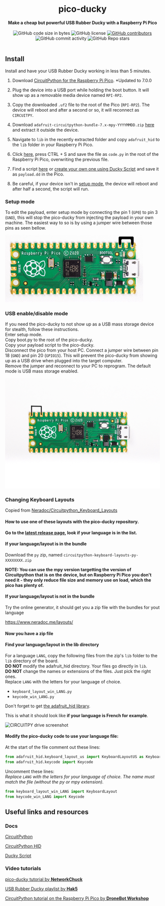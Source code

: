<h1 align="center">pico-ducky</h1>

<div align="center">
  <strong>Make a cheap but powerful USB Rubber Ducky with a Raspberry Pi Pico</strong>
</div>

<br />

<div align="center">
  <img alt="GitHub code size in bytes" src="https://img.shields.io/github/languages/code-size/dbisu/pico-ducky">
  <img alt="GitHub license" src="https://img.shields.io/github/license/dbisu/pico-ducky">
  <a href="https://github.com/dbisu/pico-ducky/graphs/contributors"><img alt="GitHub contributors" src="https://img.shields.io/github/contributors/dbisu/pico-ducky"></a>
  <img alt="GitHub commit activity" src="https://img.shields.io/github/commit-activity/m/dbisu/pico-ducky">
  <img alt="GitHub Repo stars" src="https://img.shields.io/github/stars/dbisu/pico-ducky">
</div>

<br />

## Install

Install and have your USB Rubber Ducky working in less than 5 minutes.

1. Download [CircuitPython for the Raspberry Pi Pico](https://circuitpython.org/board/raspberry_pi_pico/). *Updated to 7.0.0

2. Plug the device into a USB port while holding the boot button. It will show up as a removable media device named `RPI-RP2`.

3. Copy the downloaded `.uf2` file to the root of the Pico (`RPI-RP2`). The device will reboot and after a second or so, it will reconnect as `CIRCUITPY`.

4. Download `adafruit-circuitpython-bundle-7.x-mpy-YYYYMMDD.zip` [here](https://github.com/adafruit/Adafruit_CircuitPython_Bundle/releases/latest) and extract it outside the device.

5. Navigate to `lib` in the recently extracted folder and copy `adafruit_hid` to the `lib` folder in your Raspberry Pi Pico.

6. Click [here](https://raw.githubusercontent.com/dbisu/pico-ducky/main/duckyinpython.py), press CTRL + S and save the file as `code.py` in the root of the Raspberry Pi Pico, overwriting the previous file.

7. Find a script [here](https://github.com/hak5darren/USB-Rubber-Ducky/wiki/Payloads) or [create your own one using Ducky Script](https://github.com/hak5darren/USB-Rubber-Ducky/wiki/Duckyscript) and save it as `payload.dd` in the Pico.

8. Be careful, if your device isn't in [setup mode](#setup-mode), the device will reboot and after half a second, the script will run.

### Setup mode

To edit the payload, enter setup mode by connecting the pin 1 (`GP0`) to pin 3 (`GND`), this will stop the pico-ducky from injecting the payload in your own machine.
The easiest way to so is by using a jumper wire between those pins as seen bellow.

![Setup mode with a jumper](images/setup-mode.png)

### USB enable/disable mode

If you need the pico-ducky to not show up as a USB mass storage device for stealth, follow these instructions.  
Enter setup mode.  
Copy boot.py to the root of the pico-ducky.  
Copy your payload script to the pico-ducky.  
Disconnect the pico from your host PC.
Connect a jumper wire between pin 18 (`GND`) and pin 20 (`GPIO15`).
This will prevent the pico-ducky from showing up as a USB drive when plugged into the target computer.  
Remove the jumper and reconnect to your PC to reprogram.
The default mode is USB mass storage enabled.   

![USB enable/disable mode](images/usb-boot-mode.png)

### Changing Keyboard Layouts

Copied from [Neradoc/Circuitpython_Keyboard_Layouts](https://github.com/Neradoc/Circuitpython_Keyboard_Layouts/blob/main/PICODUCKY.md)  

#### How to use one of these layouts with the pico-ducky repository.

**Go to the [latest release page](https://github.com/Neradoc/Circuitpython_Keyboard_Layouts/releases/latest), look if your language is in the list.**

#### If your language/layout is in the bundle

Download the `py` zip, named `circuitpython-keyboard-layouts-py-XXXXXXXX.zip`

**NOTE: You can use the mpy version targetting the version of Circuitpython that is on the device, but on Raspberry Pi Pico you don't need it - they only reduce file size and memory use on load, which the pico has plenty of.**

#### If your language/layout is not in the bundle

Try the online generator, it should get you a zip file with the bundles for yout language

https://www.neradoc.me/layouts/

#### Now you have a zip file

#### Find your language/layout in the lib directory

For a language `LANG`, copy the following files from the zip's `lib` folder to the `lib` directory of the board.  
**DO NOT** modify the adafruit_hid directory. Your files go directly in `lib`.  
**DO NOT** change the names or extensions of the files. Just pick the right ones.  
Replace `LANG` with the letters for your language of choice.

- `keyboard_layout_win_LANG.py`
- `keycode_win_LANG.py`

Don't forget to get [the adafruit_hid library](https://github.com/adafruit/Adafruit_CircuitPython_HID/releases/latest).

This is what it should look like **if your language is French for example**.

![CIRCUITPY drive screenshot](https://github.com/Neradoc/Circuitpython_Keyboard_Layouts/raw/main/docs/drive_pico_ducky.png)

#### Modify the pico-ducky code to use your language file:

At the start of the file comment out these lines:

```py
from adafruit_hid.keyboard_layout_us import KeyboardLayoutUS as KeyboardLayout
from adafruit_hid.keycode import Keycode
```

Uncomment these lines:  
*Replace `LANG` with the letters for your language of choice. The name must match the file (without the py or mpy extension).*
```py
from keyboard_layout_win_LANG import KeyboardLayout
from keycode_win_LANG import Keycode
```

## Useful links and resources

### Docs

[CircuitPython](https://circuitpython.readthedocs.io/en/6.3.x/README.html)

[CircuitPython HID](https://learn.adafruit.com/circuitpython-essentials/circuitpython-hid-keyboard-and-mouse)

[Ducky Script](https://github.com/hak5darren/USB-Rubber-Ducky/wiki/Duckyscript)

### Video tutorials

[pico-ducky tutorial by **NetworkChuck**](https://www.youtube.com/watch?v=e_f9p-_JWZw)

[USB Rubber Ducky playlist by **Hak5**](https://www.youtube.com/playlist?list=PLW5y1tjAOzI0YaJslcjcI4zKI366tMBYk)

[CircuitPython tutorial on the Raspberry Pi Pico by **DroneBot Workshop**](https://www.youtube.com/watch?v=07vG-_CcDG0)
